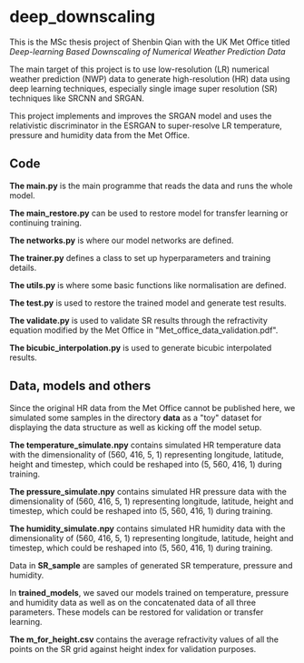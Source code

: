 # deep_downscaling

This is the MSc thesis project of Shenbin Qian with the UK Met Office titled *Deep-learning Based Downscaling of Numerical Weather Prediction Data*

The main target of this project is to use low-resolution (LR) numerical weather prediction (NWP) data to generate high-resolution (HR) data using deep learning techniques, especially single image super resolution (SR) techniques like SRCNN and SRGAN.

This project implements and improves the SRGAN model and uses the relativistic discriminator in the ESRGAN to super-resolve LR temperature, pressure and humidity data from the Met Office.

## Code

**The main.py** is the main programme that reads the data and runs the whole model. 

**The main_restore.py** can be used to restore model for transfer learning or continuing training.

**The networks.py** is where our model networks are defined. 

**The trainer.py** defines a class to set up hyperparameters and training details. 

**The utils.py** is where some basic functions like normalisation are defined. 

**The test.py** is used to restore the trained model and generate test results. 

**The validate.py** is used to validate SR results through the refractivity equation modified by the Met Office in "Met_office_data_validation.pdf". 

**The bicubic_interpolation.py** is used to generate bicubic interpolated results.

## Data, models and others

Since the original HR data from the Met Office cannot be published here, we simulated some samples in the directory **data** as a "toy" dataset for displaying the data structure as well as kicking off the model setup. 

**The temperature_simulate.npy** contains simulated HR temperature data with the dimensionality of (560, 416, 5, 1) representing longitude, latitude, height and timestep, which could be reshaped into (5, 560, 416, 1) during training.

**The pressure_simulate.npy** contains simulated HR pressure data with the dimensionality of (560, 416, 5, 1) representing longitude, latitude, height and timestep, which could be reshaped into (5, 560, 416, 1) during training.

 **The humidity_simulate.npy** contains simulated HR humidity data with the dimensionality of (560, 416, 5, 1) representing longitude, latitude, height and timestep, which could be reshaped into (5, 560, 416, 1) during training.

Data in **SR_sample** are samples of generated SR temperature, pressure and humidity.

In **trained_models**, we saved our models trained on temperature, pressure and humidity data as well as on the concatenated data of all three parameters. These models can be restored for validation or transfer learning.

**The m_for_height.csv** contains the average refractivity values of all the points on the SR grid against height index for validation purposes.